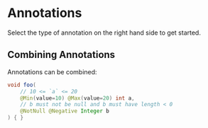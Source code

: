# Annotations

Select the type of annotation on the right hand side to get started.


## Combining Annotations

Annotations can be combined:

```java
void foo(
    // 10 <= `a` <= 20
    @Min(value=10) @Max(value=20) int a,
    // b must not be null and b must have length < 0
    @NotNull @Negative Integer b
) { }
```